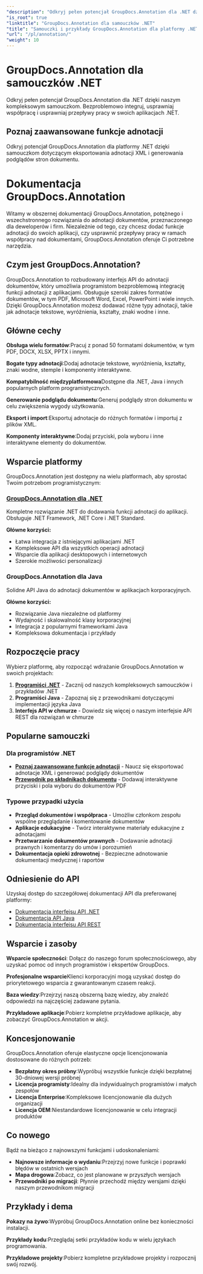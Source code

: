 ```yaml
---
"description": "Odkryj pełen potencjał GroupDocs.Annotation dla .NET dzięki naszym samouczkom. Bezproblemowa integracja, usprawnienie współpracy i usprawnienie przepływów pracy."
"is_root": true
"linktitle": "GroupDocs.Annotation dla samouczków .NET"
"title": "Samouczki i przykłady GroupDocs.Annotation dla platformy .NET"
"url": "/pl/annotation/"
"weight": 10
---
```


# GroupDocs.Annotation dla samouczków .NET

Odkryj pełen potencjał GroupDocs.Annotation dla .NET dzięki naszym kompleksowym samouczkom. Bezproblemowo integruj, usprawniaj współpracę i usprawniaj przepływy pracy w swoich aplikacjach .NET.

## Poznaj zaawansowane funkcje adnotacji

Odkryj potencjał GroupDocs.Annotation dla platformy .NET dzięki samouczkom dotyczącym eksportowania adnotacji XML i generowania podglądów stron dokumentu.


# Dokumentacja GroupDocs.Annotation

Witamy w obszernej dokumentacji GroupDocs.Annotation, potężnego i wszechstronnego rozwiązania do adnotacji dokumentów, przeznaczonego dla deweloperów i firm. Niezależnie od tego, czy chcesz dodać funkcje adnotacji do swoich aplikacji, czy usprawnić przepływy pracy w ramach współpracy nad dokumentami, GroupDocs.Annotation oferuje Ci potrzebne narzędzia.

## Czym jest GroupDocs.Annotation?

GroupDocs.Annotation to rozbudowany interfejs API do adnotacji dokumentów, który umożliwia programistom bezproblemową integrację funkcji adnotacji z aplikacjami. Obsługuje szeroki zakres formatów dokumentów, w tym PDF, Microsoft Word, Excel, PowerPoint i wiele innych. Dzięki GroupDocs.Annotation możesz dodawać różne typy adnotacji, takie jak adnotacje tekstowe, wyróżnienia, kształty, znaki wodne i inne.

## Główne cechy

**Obsługa wielu formatów**:Pracuj z ponad 50 formatami dokumentów, w tym PDF, DOCX, XLSX, PPTX i innymi.

**Bogate typy adnotacji**:Dodaj adnotacje tekstowe, wyróżnienia, kształty, znaki wodne, stemple i komponenty interaktywne.

**Kompatybilność międzyplatformowa**Dostępne dla .NET, Java i innych popularnych platform programistycznych.

**Generowanie podglądu dokumentu**:Generuj podglądy stron dokumentu w celu zwiększenia wygody użytkowania.

**Eksport i import**:Eksportuj adnotacje do różnych formatów i importuj z plików XML.

**Komponenty interaktywne**:Dodaj przyciski, pola wyboru i inne interaktywne elementy do dokumentów.

## Wsparcie platformy

GroupDocs.Annotation jest dostępny na wielu platformach, aby sprostać Twoim potrzebom programistycznym:

### [GroupDocs.Annotation dla .NET](/annotation/net/)
Kompletne rozwiązanie .NET do dodawania funkcji adnotacji do aplikacji. Obsługuje .NET Framework, .NET Core i .NET Standard.

**Główne korzyści:**
- Łatwa integracja z istniejącymi aplikacjami .NET
- Kompleksowe API dla wszystkich operacji adnotacji
- Wsparcie dla aplikacji desktopowych i internetowych
- Szerokie możliwości personalizacji

### GroupDocs.Annotation dla Java
Solidne API Java do adnotacji dokumentów w aplikacjach korporacyjnych.

**Główne korzyści:**
- Rozwiązanie Java niezależne od platformy
- Wydajność i skalowalność klasy korporacyjnej
- Integracja z popularnymi frameworkami Java
- Kompleksowa dokumentacja i przykłady

## Rozpoczęcie pracy

Wybierz platformę, aby rozpocząć wdrażanie GroupDocs.Annotation w swoich projektach:

1. **[Programiści .NET](/annotation/net/)** - Zacznij od naszych kompleksowych samouczków i przykładów .NET
2. **Programiści Java** - Zapoznaj się z przewodnikami dotyczącymi implementacji języka Java
3. **Interfejs API w chmurze** - Dowiedz się więcej o naszym interfejsie API REST dla rozwiązań w chmurze

## Popularne samouczki

### Dla programistów .NET
- **[Poznaj zaawansowane funkcje adnotacji](/annotation/net/master-advanced-annotation-features/)** - Naucz się eksportować adnotacje XML i generować podglądy dokumentów
- **[Przewodnik po składnikach dokumentu](/annotation/net/guide-to-document-components/)** - Dodawaj interaktywne przyciski i pola wyboru do dokumentów PDF

### Typowe przypadki użycia
- **Przegląd dokumentów i współpraca** - Umożliw członkom zespołu wspólne przeglądanie i komentowanie dokumentów
- **Aplikacje edukacyjne** - Twórz interaktywne materiały edukacyjne z adnotacjami
- **Przetwarzanie dokumentów prawnych** - Dodawanie adnotacji prawnych i komentarzy do umów i porozumień
- **Dokumentacja opieki zdrowotnej** - Bezpieczne adnotowanie dokumentacji medycznej i raportów

## Odniesienie do API

Uzyskaj dostęp do szczegółowej dokumentacji API dla preferowanej platformy:

- [Dokumentacja interfejsu API .NET](https://reference.groupdocs.com/annotation/net/)
- [Dokumentacja API Java](https://reference.groupdocs.com/annotation/java/)
- [Dokumentacja interfejsu API REST](https://reference.groupdocs.com/annotation/rest/)

## Wsparcie i zasoby

**Wsparcie społeczności**: Dołącz do naszego forum społecznościowego, aby uzyskać pomoc od innych programistów i ekspertów GroupDocs.

**Profesjonalne wsparcie**Klienci korporacyjni mogą uzyskać dostęp do priorytetowego wsparcia z gwarantowanym czasem reakcji.

**Baza wiedzy**:Przejrzyj naszą obszerną bazę wiedzy, aby znaleźć odpowiedzi na najczęściej zadawane pytania.

**Przykładowe aplikacje**:Pobierz kompletne przykładowe aplikacje, aby zobaczyć GroupDocs.Annotation w akcji.

## Koncesjonowanie

GroupDocs.Annotation oferuje elastyczne opcje licencjonowania dostosowane do różnych potrzeb:

- **Bezpłatny okres próbny**:Wypróbuj wszystkie funkcje dzięki bezpłatnej 30-dniowej wersji próbnej
- **Licencja programisty**:Idealny dla indywidualnych programistów i małych zespołów
- **Licencja Enterprise**:Kompleksowe licencjonowanie dla dużych organizacji
- **Licencja OEM**:Niestandardowe licencjonowanie w celu integracji produktów

## Co nowego

Bądź na bieżąco z najnowszymi funkcjami i udoskonaleniami:

- **Najnowsze informacje o wydaniu**:Przejrzyj nowe funkcje i poprawki błędów w ostatnich wersjach
- **Mapa drogowa**:Zobacz, co jest planowane w przyszłych wersjach
- **Przewodniki po migracji**: Płynnie przechodź między wersjami dzięki naszym przewodnikom migracji

## Przykłady i dema

**Pokazy na żywo**:Wypróbuj GroupDocs.Annotation online bez konieczności instalacji.

**Przykłady kodu**:Przeglądaj setki przykładów kodu w wielu językach programowania.

**Przykładowe projekty**:Pobierz kompletne przykładowe projekty i rozpocznij swój rozwój.
